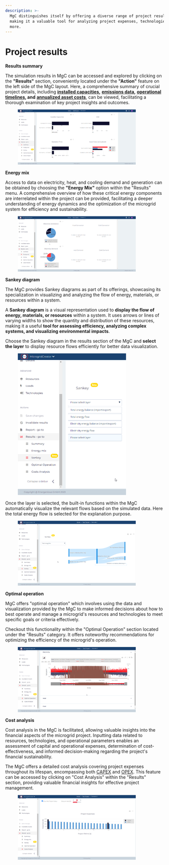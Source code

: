 ```yaml
---
description: >-
  MgC distinguishes itself by offering a diverse range of project results,
  making it a valuable tool for analyzing project expenses, technologies, and
  more.
---
```


# Project results

**Results summary**

The simulation results in MgC can be accessed and explored by clicking on the **"Results"** section, conveniently located under the **"Action"** feature on the left side of the MgC layout. Here, a comprehensive summary of crucial project details, including [**installed capacities**](../glossary/definitions.md#reference-for-kpi-formulas)**,** [**emissions data**](../glossary/definitions.md#reference-for-kpi-formulas)**,** [**operational timelines**](../glossary/definitions.md#reference-for-kpi-formulas)**, and** [**annualized asset costs**](../glossary/definitions.md#reference-for-kpi-formulas), can be viewed, facilitating a thorough examination of key project insights and outcomes.

<figure><img src="../.gitbook/assets/23 (2).png" alt="" width="375"><figcaption></figcaption></figure>

**Energy mix**

Access to data on electricity, heat, and cooling demand and generation can be obtained by choosing the **"Energy Mix"** option within the "Results" menu. A comprehensive overview of how these critical energy components are interrelated within the project can be provided, facilitating a deeper understanding of energy dynamics and the optimization of the microgrid system for efficiency and sustainability.

<figure><img src="../.gitbook/assets/24.png" alt="" width="375"><figcaption></figcaption></figure>

**Sankey diagram**

The MgC provides Sankey diagrams as part of its offerings, showcasing its specialization in visualizing and analyzing the flow of energy, materials, or resources within a system.&#x20;

A **Sankey diagram** is a visual representation used to **display the flow of energy, materials, or resources** within a system. It uses arrows or lines of varying widths to show the quantity and distribution of these resources, making it a useful **tool for assessing efficiency, analyzing complex systems, and visualizing environmental impacts**.

Choose the Sankey diagram in the results section of the MgC and **select the layer** to display resource flows efficiently for better data visualization.

<figure><img src="../.gitbook/assets/25 (1).png" alt="" width="344"><figcaption></figcaption></figure>

Once the layer is selected, the built-in functions within the MgC automatically visualize the relevant flows based on the simulated data. Here the total energy flow is selected for the explanation purpose.

<figure><img src="../.gitbook/assets/26.png" alt="" width="375"><figcaption></figcaption></figure>

**Optimal operation**

MgC offers "optimal operation" which involves using the data and visualization provided by the MgC to make informed decisions about how to best operate and manage a microgrid's resources and technologies to meet specific goals or criteria effectively.

Checkout this functionality within the "Optimal Operation" section located under the "Results" category. It offers noteworthy recommendations for optimizing the efficiency of the microgrid's operation.

<figure><img src="../.gitbook/assets/27.png" alt="" width="375"><figcaption></figcaption></figure>

**Cost analysis**

Cost analysis in the MgC is facilitated, allowing valuable insights into the financial aspects of the microgrid project. Inputting data related to resources, technologies, and operational parameters enables an assessment of capital and operational expenses, determination of cost-effectiveness, and informed decision-making regarding the project's financial sustainability.&#x20;

The MgC offers a detailed cost analysis covering project expenses throughout its lifespan, encompassing both [CAPEX](../glossary/definitions.md#reference-for-kpi-formulas) and [OPEX](../glossary/definitions.md#reference-for-kpi-formulas). This feature can be accessed by clicking on "Cost Analysis" within the "Results" section, providing valuable financial insights for effective project management.

<figure><img src="../.gitbook/assets/28.png" alt="" width="375"><figcaption></figcaption></figure>
